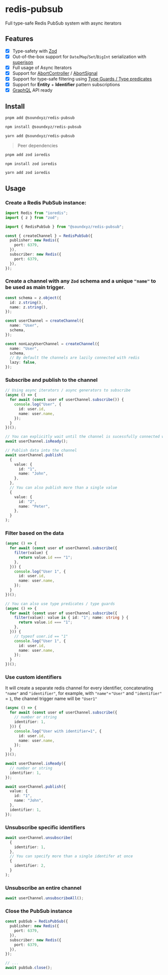 # redis-pubsub

Full type-safe Redis PubSub system with async iterators

## Features

- [x] Type-safety with [Zod](https://github.com/colinhacks/zod)
- [x] Out-of-the-box support for `Date`/`Map`/`Set`/`BigInt` serialization with [superjson](https://github.com/blitz-js/superjson)
- [x] Full usage of Async Iterators
- [x] Support for [AbortController](https://developer.mozilla.org/en-US/docs/Web/API/AbortController) / [AbortSignal](https://developer.mozilla.org/en-US/docs/Web/API/AbortSignal)
- [x] Support for type-safe filtering using [Type Guards / Type predicates](https://www.typescriptlang.org/docs/handbook/2/narrowing.html#using-type-predicates)
- [x] Support for **Entity** + **Identifier** pattern subscriptions
- [x] [GraphQL](https://graphql.org/) API ready

## Install

```sh
pnpm add @soundxyz/redis-pubsub
```

```sh
npm install @soundxyz/redis-pubsub
```

```sh
yarn add @soundxyz/redis-pubsub
```

> Peer dependencies

```sh
pnpm add zod ioredis
```

```sh
npm install zod ioredis
```

```sh
yarn add zod ioredis
```

## Usage

### Create a Redis PubSub instance:

```ts
import Redis from "ioredis";
import { z } from "zod";

import { RedisPubSub } from "@soundxyz/redis-pubsub";

const { createChannel } = RedisPubSub({
  publisher: new Redis({
    port: 6379,
  }),
  subscriber: new Redis({
    port: 6379,
  }),
});
```

### Create a channel with any `Zod` schema and a unique `"name"` to be used as main trigger.

```ts
const schema = z.object({
  id: z.string(),
  name: z.string(),
});

const userChannel = createChannel({
  name: "User",
  schema,
});

const nonLazyUserChannel = createChannel({
  name: "User",
  schema,
  // By default the channels are lazily connected with redis
  lazy: false,
});
```

### Subscribe and publish to the channel

```ts
// Using async iterators / async generators to subscribe
(async () => {
  for await (const user of userChannel.subscribe()) {
    console.log("User", {
      id: user.id,
      name: user.name,
    });
  }
})();

// You can explicitly wait until the channel is sucessfully connected with Redis
await userChannel.isReady();

// Publish data into the channel
await userChannel.publish(
  {
    value: {
      id: "1",
      name: "John",
    },
  },
  // You can also publish more than a single value
  {
    value: {
      id: "2",
      name: "Peter",
    },
  }
);
```

### Filter based on the data

```ts
(async () => {
  for await (const user of userChannel.subscribe({
    filter(value) {
      return value.id === "1";
    },
  })) {
    console.log("User 1", {
      id: user.id,
      name: user.name,
    });
  }
})();

// You can also use type predicates / type guards
(async () => {
  for await (const user of userChannel.subscribe({
    filter(value): value is { id: "1"; name: string } {
      return value.id === "1";
    },
  })) {
    // typeof user.id == "1"
    console.log("User 1", {
      id: user.id,
      name: user.name,
    });
  }
})();
```

### Use custom identifiers

It will create a separate redis channel for every identifier, concatenating `"name"` and `"identifier"`, for example, with `"name"`=`"User"` and `"identifier"` = `1`, the channel trigger name will be `"User1"`

```ts
(async () => {
  for await (const user of userChannel.subscribe({
    // number or string
    identifier: 1,
  })) {
    console.log("User with identifier=1", {
      id: user.id,
      name: user.name,
    });
  }
})();

await userChannel.isReady({
  // number or string
  identifier: 1,
});

await userChannel.publish({
  value: {
    id: "1",
    name: "John",
  },
  identifier: 1,
});
```

### Unsubscribe specific identifiers

```ts
await userChannel.unsubscribe(
  {
    identifier: 1,
  },
  // You can specify more than a single identifer at once
  {
    identifier: 2,
  }
);
```

### Unsubscribe an entire channel

```ts
await userChannel.unsubscribeAll();
```

### Close the PubSub instance

```ts
const pubSub = RedisPubSub({
  publisher: new Redis({
    port: 6379,
  }),
  subscriber: new Redis({
    port: 6379,
  }),
});

// ...
await pubSub.close();
```

